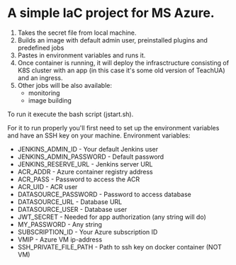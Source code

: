 # A simple IaC project for MS Azure.
1. Takes the secret file from local machine.
2. Builds an image with default admin user, preinstalled plugins and predefined jobs
3. Pastes in environment variables and runs it.
4. Once container is running, it will deploy the infrasctructure consisting of K8S cluster with an app (in this case it's some old version of TeachUA) and an ingress.
5. Other jobs will be also available:
   - monitoring
   - image building

To run it execute the bash script (jstart.sh).

For it to run properly you'll first need to set up the environment variables and have an SSH key on your machine.
Environment variables:
  - JENKINS_ADMIN_ID            - Your default Jenkins user
  - JENKINS_ADMIN_PASSWORD      - Default password
  - JENKINS_RESERVE_URL         - Jenkins server URL
  - ACR_ADDR                    - Azure container registry address
  - ACR_PASS                    - Password to access the ACR
  - ACR_UID                     - ACR user
  - DATASOURCE_PASSWORD         - Password to access database
  - DATASOURCE_URL              - Database URL
  - DATASOURCE_USER             - Database user
  - JWT_SECRET                  - Needed for app authorization (any string will do)
  - MY_PASSWORD                 - Any string
  - SUBSCRIPTION_ID             - Your Azure subscription ID
  - VMIP                        - Azure VM ip-address
  - SSH_PRIVATE_FILE_PATH       - Path to ssh key on docker container (NOT VM)
